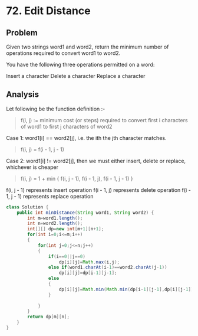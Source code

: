 # 72. Edit Distance
## Problem
Given two strings word1 and word2, return the minimum number of operations required to convert word1 to word2.

You have the following three operations permitted on a word:

Insert a character
Delete a character
Replace a character

## Analysis
Let following be the function definition :-

> f(i, j) := minimum cost (or steps) required to convert first i characters of word1 to first j characters of word2

Case 1: word1[i] == word2[j], i.e. the ith the jth character matches.

> f(i, j) = f(i - 1, j - 1)

Case 2: word1[i] != word2[j], then we must either insert, delete or replace, whichever is cheaper

> f(i, j) = 1 + min { f(i, j - 1), f(i - 1, j), f(i - 1, j - 1) }

f(i, j - 1) represents insert operation
f(i - 1, j) represents delete operation
f(i - 1, j - 1) represents replace operation

```java
class Solution {
    public int minDistance(String word1, String word2) {
        int m=word1.length();
        int n=word2.length();
        int[][] dp=new int[m+1][n+1];
        for(int i=0;i<=m;i++)
        {
            for(int j=0;j<=n;j++)
            {
                if(i==0||j==0)
                    dp[i][j]=Math.max(i,j);
                else if(word1.charAt(i-1)==word2.charAt(j-1))
                    dp[i][j]=dp[i-1][j-1];
                else
                {
                    dp[i][j]=Math.min(Math.min(dp[i-1][j-1],dp[i][j-1]),dp[i-1][j])+1;
                }
                
            }
        }
        return dp[m][n];
    }
}
```
